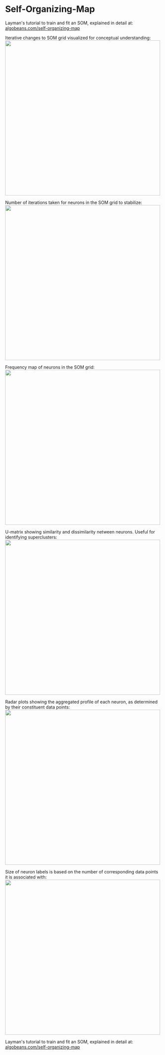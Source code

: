 # Self-Organizing-Map
Layman's tutorial to train and fit an SOM, explained in detail at: [algobeans.com/self-organizing-map](https://algobeans.com/self-organizing-map)

<p>
Iterative changes to SOM grid visualized for conceptual understanding:
  <br>
<img src="SOM-iterateAnimate.gif?raw=true" width="500px">
</p>


<p>
Number of iterations taken for neurons in the SOM grid to stabilize:
  <br>
<img src="https://annalyzin.files.wordpress.com/2017/10/som-iterations.png" width="500">
</p>

<p>
Frequency map of neurons in the SOM grid:
  <br>
<img src="https://annalyzin.files.wordpress.com/2017/10/som-heatmap.png" width="500">
</p>


<p>
U-matrix showing similarity and dissimilarity netween neurons. Useful for identifying superclusters:
<br>
<img src="https://annalyzin.files.wordpress.com/2017/10/som-umatrix.png" width="500">
</p>


<p>
Radar plots showing the aggregated profile of each neuron, as determined by their constituent data points:
<br>
<img src="https://annalyzin.files.wordpress.com/2017/10/som-radar.png" width="500">
</p>


<p>
Size of neuron labels is based on the number of corresponding data points it is associated with:
<br>
<img src="https://annalyzin.files.wordpress.com/2017/10/som-wordcloud.png" width="500">
</p>


<p>
</p>

Layman's tutorial to train and fit an SOM, explained in detail at: [algobeans.com/self-organizing-map](https://algobeans.com/self-organizing-map)


